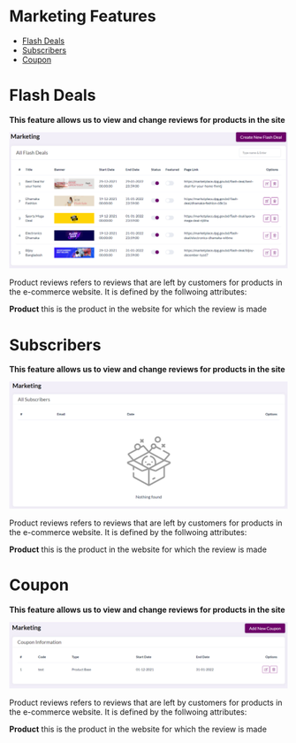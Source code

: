 # Marketing Features
- [Flash Deals](#flash-deals)
- [Subscribers](#subscribers)
- [Coupon](#coupon)

# Flash Deals

**This feature allows us to view and change reviews for products in the site**

![](images/others/flashdeals.png)

Product reviews refers to reviews that are left by customers for products in the e-commerce website. It is defined by the follwoing attributes:

**Product** this is the product in the website for which the review is made


# Subscribers

**This feature allows us to view and change reviews for products in the site**

![](images/others/subscribers.png)

Product reviews refers to reviews that are left by customers for products in the e-commerce website. It is defined by the follwoing attributes:

**Product** this is the product in the website for which the review is made


# Coupon

**This feature allows us to view and change reviews for products in the site**

![](images/others/coupon.png)

Product reviews refers to reviews that are left by customers for products in the e-commerce website. It is defined by the follwoing attributes:

**Product** this is the product in the website for which the review is made
